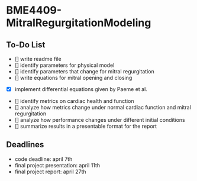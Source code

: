 # BME4409-MitralRegurgitationModeling
## To-Do List
- [] write readme file
- [] identify parameters for physical model
- [] identify parameters that change for mitral regurgitation
- [] write equations for mitral opening and closing
- [x] implement differential equations given by Paeme et al.
- [] identify metrics on cardiac health and function
- [] analyze how metrics change under normal cardiac function and mitral regurgitation
- [] analyze how performance changes under different initial conditions
- [] summarize results in a presentable format for the report

## Deadlines
- code deadline: april 7th
- final project presentation: april 11th
- final project report: april 27th
